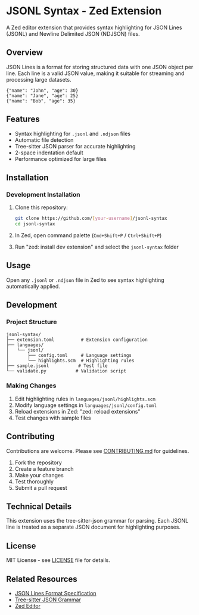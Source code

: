# JSONL Syntax - Zed Extension

A Zed editor extension that provides syntax highlighting for JSON Lines (JSONL) and Newline Delimited JSON (NDJSON) files.

## Overview

JSON Lines is a format for storing structured data with one JSON object per line. Each line is a valid JSON value, making it suitable for streaming and processing large datasets.

```jsonl
{"name": "John", "age": 30}
{"name": "Jane", "age": 25}
{"name": "Bob", "age": 35}
```

## Features

- Syntax highlighting for `.jsonl` and `.ndjson` files
- Automatic file detection
- Tree-sitter JSON parser for accurate highlighting
- 2-space indentation default
- Performance optimized for large files

## Installation

### Development Installation

1. Clone this repository:
   ```bash
   git clone https://github.com/[your-username]/jsonl-syntax
   cd jsonl-syntax
   ```

2. In Zed, open command palette (`Cmd+Shift+P` / `Ctrl+Shift+P`)

3. Run "zed: install dev extension" and select the `jsonl-syntax` folder

## Usage

Open any `.jsonl` or `.ndjson` file in Zed to see syntax highlighting automatically applied.

## Development

### Project Structure

```
jsonl-syntax/
├── extension.toml          # Extension configuration
├── languages/
│   └── jsonl/
│       ├── config.toml     # Language settings
│       └── highlights.scm  # Highlighting rules
├── sample.jsonl           # Test file
└── validate.py           # Validation script
```

### Making Changes

1. Edit highlighting rules in `languages/jsonl/highlights.scm`
2. Modify language settings in `languages/jsonl/config.toml`
3. Reload extensions in Zed: "zed: reload extensions"
4. Test changes with sample files

## Contributing

Contributions are welcome. Please see [CONTRIBUTING.md](CONTRIBUTING.md) for guidelines.

1. Fork the repository
2. Create a feature branch
3. Make your changes
4. Test thoroughly
5. Submit a pull request

## Technical Details

This extension uses the tree-sitter-json grammar for parsing. Each JSONL line is treated as a separate JSON document for highlighting purposes.

## License

MIT License - see [LICENSE](LICENSE) file for details.

## Related Resources

- [JSON Lines Format Specification](http://jsonlines.org/)
- [Tree-sitter JSON Grammar](https://github.com/tree-sitter/tree-sitter-json)
- [Zed Editor](https://zed.dev)
